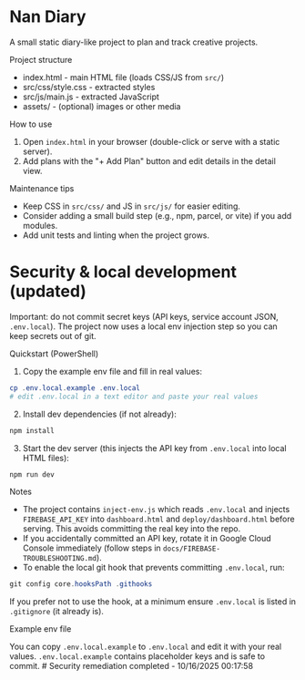 # Nan Diary

A small static diary-like project to plan and track creative projects.

Project structure

- index.html - main HTML file (loads CSS/JS from `src/`)
- src/css/style.css - extracted styles
- src/js/main.js - extracted JavaScript
- assets/ - (optional) images or other media

How to use

1. Open `index.html` in your browser (double-click or serve with a static server).
2. Add plans with the "+ Add Plan" button and edit details in the detail view.

Maintenance tips

- Keep CSS in `src/css/` and JS in `src/js/` for easier editing.
- Consider adding a small build step (e.g., npm, parcel, or vite) if you add modules.
- Add unit tests and linting when the project grows.
# Security & local development (updated)

Important: do not commit secret keys (API keys, service account JSON, `.env.local`). The project now uses a local env injection step so you can keep secrets out of git.

Quickstart (PowerShell)

1. Copy the example env file and fill in real values:

```powershell
cp .env.local.example .env.local
# edit .env.local in a text editor and paste your real values
```

2. Install dev dependencies (if not already):

```powershell
npm install
```

3. Start the dev server (this injects the API key from `.env.local` into local HTML files):

```powershell
npm run dev
```

Notes

- The project contains `inject-env.js` which reads `.env.local` and injects `FIREBASE_API_KEY` into `dashboard.html` and `deploy/dashboard.html` before serving. This avoids committing the real key into the repo.
- If you accidentally committed an API key, rotate it in Google Cloud Console immediately (follow steps in `docs/FIREBASE-TROUBLESHOOTING.md`).
- To enable the local git hook that prevents committing `.env.local`, run:

```powershell
git config core.hooksPath .githooks
```

If you prefer not to use the hook, at a minimum ensure `.env.local` is listed in `.gitignore` (it already is).

Example env file

You can copy `.env.local.example` to `.env.local` and edit it with your real values. `.env.local.example` contains placeholder keys and is safe to commit.
#   S e c u r i t y   r e m e d i a t i o n   c o m p l e t e d   -   1 0 / 1 6 / 2 0 2 5   0 0 : 1 7 : 5 8 
 
 